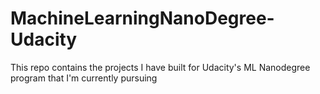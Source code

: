 # MachineLearningNanoDegree-Udacity
This repo contains the projects I have built for Udacity's ML Nanodegree program that I'm currently pursuing
